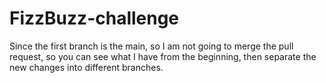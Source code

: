# FizzBuzz-challenge

Since the first branch is the main, so I am not going to merge the pull request, so you can see what I have from the beginning, then separate the new changes into different branches.